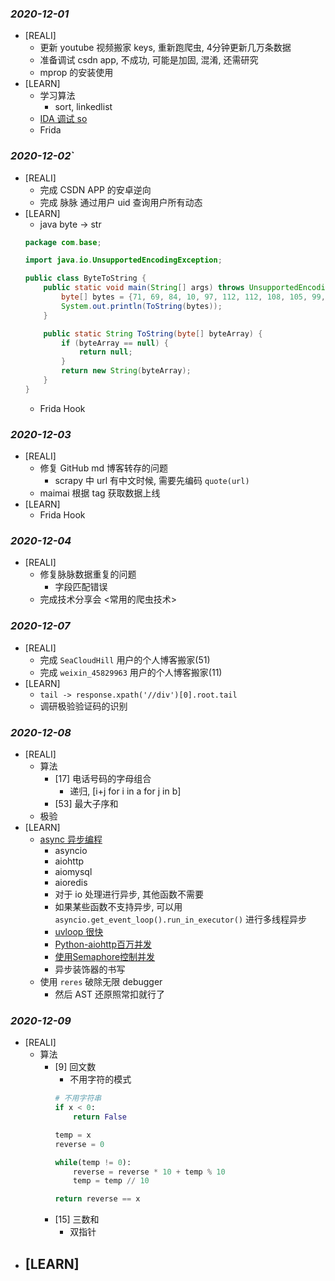 ### *2020-12-01*
- [REALI]
  - 更新 youtube 视频搬家 keys, 重新跑爬虫, 4分钟更新几万条数据
  - 准备调试 csdn app, 不成功, 可能是加固, 混淆, 还需研究
  - mprop 的安装使用
- [LEARN]
  - 学习算法
    - sort, linkedlist
  - [IDA 调试 so](https://www.cnblogs.com/ddms/p/8820044.html)
  - Frida

### *2020-12-02*`
- [REALI]
  - 完成 CSDN APP 的安卓逆向
  - 完成 脉脉 通过用户 uid 查询用户所有动态
- [LEARN]
  - java byte -> str
  ```java
  package com.base;

  import java.io.UnsupportedEncodingException;

  public class ByteToString {
      public static void main(String[] args) throws UnsupportedEncodingException {
          byte[] bytes = {71, 69, 84, 10, 97, 112, 112, 108, 105, 99, 97, 116, 105, 111, 110, 47, 106, 115, 111, 110, 10, 10, 97, 112, 112, 108, 105, 99, 97, 116, 105, 111, 110, 47, 106, 115, 111, 110, 59, 32, 99, 104, 97, 114, 115, 101, 116, 61, 85, 84, 70, 45, 56, 10, 10, 88, 45, 67, 97, 45, 75, 101, 121, 58, 50, 48, 51, 55, 56, 57, 48, 54, 55, 10, 88, 45, 67, 97, 45, 84, 105, 109, 101, 115, 116, 97, 109, 112, 58, 49, 54, 48, 54, 56, 55, 57, 49, 48, 52, 57, 56, 57, 10, 47, 98, 108, 105, 110, 107, 47, 118, 49, 47, 98, 108, 105, 110, 107, 47, 104, 111, 116, 66, 108, 105, 110, 107, 86, 50, 63, 112, 97, 103, 101, 78, 117, 109, 61, 50, 38, 112, 97, 103, 101, 83, 105, 122, 101, 61, 50, 48};
          System.out.println(ToString(bytes));
      }

      public static String ToString(byte[] byteArray) {
          if (byteArray == null) {
              return null;
          }
          return new String(byteArray);
      }
  }
  ```
  - Frida Hook

### *2020-12-03*
- [REALI]
  - 修复 GitHub md 博客转存的问题
    - scrapy 中 url 有中文时候, 需要先编码 `quote(url)`
  - maimai 根据 tag 获取数据上线
- [LEARN]
  - Frida Hook

### *2020-12-04*
- [REALI]
  - 修复脉脉数据重复的问题
    - 字段匹配错误
  - 完成技术分享会 <常用的爬虫技术>

### *2020-12-07*
- [REALI]
  - 完成 `SeaCloudHill` 用户的个人博客搬家(51)
  - 完成 `weixin_45829963` 用户的个人博客搬家(11)
- [LEARN]
  - `tail -> response.xpath('//div')[0].root.tail`
  - 调研极验验证码的识别

### *2020-12-08*
- [REALI]
  - 算法
    - [17] 电话号码的字母组合
      - 递归, [i+j for i in a for j in b]
    - [53] 最大子序和
  - 极验
- [LEARN]
  - [async 异步编程](https://www.bilibili.com/video/BV1Sp4y1z72N)
    - asyncio
    - aiohttp
    - aiomysql
    - aioredis
    - 对于 io 处理进行异步, 其他函数不需要
    - 如果某些函数不支持异步, 可以用 `asyncio.get_event_loop().run_in_executor()` 进行多线程异步
    - [uvloop 很快](http://www.tastones.com/stackoverflow/python-language/asyncio-module/using_uvloop/)
    - [Python-aiohttp百万并发](https://www.cnblogs.com/DjangoBlog/p/5783125.html)
    - [使用Semaphore控制并发](https://juejin.cn/post/6857140761926828039)
    - 异步装饰器的书写
  - 使用 `reres` 破除无限 debugger
    - 然后 AST 还原照常扣就行了

### *2020-12-09*
- [REALI]
  - 算法
    - [9] 回文数
      - 不用字符的模式
      ```py
      # 不用字符串
      if x < 0:
          return False

      temp = x
      reverse = 0

      while(temp != 0):
          reverse = reverse * 10 + temp % 10
          temp = temp // 10

      return reverse == x
      ```
    - [15] 三数和
      - 双指针
- [LEARN]
  - 